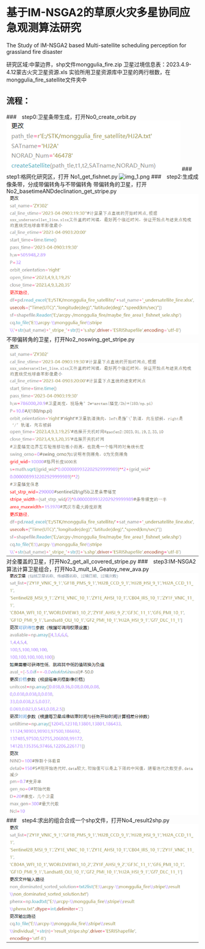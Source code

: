 # 基于IM-NSGA2的草原火灾多星协同应急观测算法研究
The Study of IM-NSGA2 based Multi-satellite scheduling perception for grassland fire disaster

研究区域:中蒙边界，shp文件monggulia_fire.zip
卫星过境信息表：2023.4.9-4.12蒙古火灾卫星资源.xls
实验所用卫星资源库中卫星的两行根数，在monggulia_fire_satellite文件夹中

## 流程：
###　step0:卫星条带生成，打开No0_create_orbit.py
![img_2.png](img_2.png)
###　step1:格网化研究区，打开 No1_get_fishnet.py
![img_1.png](img_1.png)
###　step2:生成成像条带，分成带偏转角与不带偏转角
带偏转角的卫星，打开No2_basetimeANDdeclination_get_stripe.py
![img_3.png](img_3.png)
不带偏转角的卫星，打开No2_noswing_get_stripe.py
![img_4.png](img_4.png)
对全覆盖的卫星，打开No2_get_all_covered_stripe.py
###　step3:IM-NSGA2算法计算卫星组合，打开No3_mult_IA_Geatoy_new_ava.py
![img_5.png](img_5.png)
###　step4:求出的组合合成一个shp文件，打开No4_result2shp.py
![img_7.png](img_7.png)
